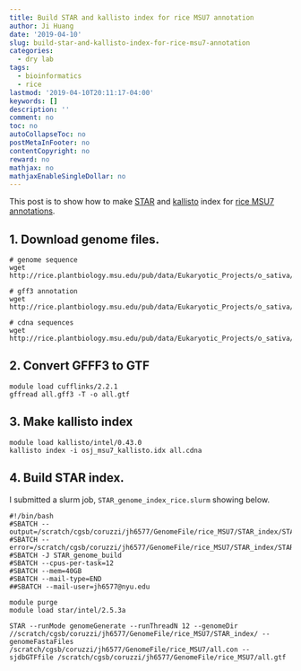 ```yaml
---
title: Build STAR and kallisto index for rice MSU7 annotation
author: Ji Huang
date: '2019-04-10'
slug: build-star-and-kallisto-index-for-rice-msu7-annotation
categories:
  - dry lab
tags:
  - bioinformatics
  - rice
lastmod: '2019-04-10T20:11:17-04:00'
keywords: []
description: ''
comment: no
toc: no
autoCollapseToc: no
postMetaInFooter: no
contentCopyright: no
reward: no
mathjax: no
mathjaxEnableSingleDollar: no
---
```


This post is to show how to make [STAR](https://github.com/alexdobin/STAR) and [kallisto](https://pachterlab.github.io/kallisto/) index for [rice MSU7 annotations](http://rice.plantbiology.msu.edu/pub/data/Eukaryotic_Projects/o_sativa/annotation_dbs/pseudomolecules/version_7.0/all.dir/).


## 1. Download genome files.

```shell
# genome sequence
wget http://rice.plantbiology.msu.edu/pub/data/Eukaryotic_Projects/o_sativa/annotation_dbs/pseudomolecules/version_7.0/all.dir/all.con

# gff3 annotation
wget http://rice.plantbiology.msu.edu/pub/data/Eukaryotic_Projects/o_sativa/annotation_dbs/pseudomolecules/version_7.0/all.dir/all.gff3

# cdna sequences
wget http://rice.plantbiology.msu.edu/pub/data/Eukaryotic_Projects/o_sativa/annotation_dbs/pseudomolecules/version_7.0/all.dir/all.cdna
```

## 2. Convert GFFF3 to GTF

```shell
module load cufflinks/2.2.1
gffread all.gff3 -T -o all.gtf
```

## 3. Make kallisto index

```shell
module load kallisto/intel/0.43.0
kallisto index -i osj_msu7_kallisto.idx all.cdna
```

## 4. Build STAR index.

I submitted a slurm job, `STAR_genome_index_rice.slurm` showing below.

```shell
#!/bin/bash
#SBATCH --output=/scratch/cgsb/coruzzi/jh6577/GenomeFile/rice_MSU7/STAR_index/STAR_genome_build_%A_%a.out
#SBATCH --error=/scratch/cgsb/coruzzi/jh6577/GenomeFile/rice_MSU7/STAR_index/STAR_genome_build_%A_%a.err
#SBATCH -J STAR_genome_build
#SBATCH --cpus-per-task=12
#SBATCH --mem=40GB
#SBATCH --mail-type=END
##SBATCH --mail-user=jh6577@nyu.edu

module purge
module load star/intel/2.5.3a

STAR --runMode genomeGenerate --runThreadN 12 --genomeDir //scratch/cgsb/coruzzi/jh6577/GenomeFile/rice_MSU7/STAR_index/ --genomeFastaFiles /scratch/cgsb/coruzzi/jh6577/GenomeFile/rice_MSU7/all.con --sjdbGTFfile /scratch/cgsb/coruzzi/jh6577/GenomeFile/rice_MSU7/all.gtf
```

